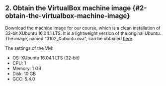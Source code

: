 ## 2. Obtain the VirtualBox machine image {#2-obtain-the-virtualbox-machine-image}

Download the machine image for our course, which is a clean installation of 32-bit XUbuntu 16.04.1 LTS. It is a lightweight version of the original Ubuntu. The image, named "3102\_Xubuntu.ova", can be obtained [here](https://mycuhk-my.sharepoint.com/:u:/r/personal/1155119005_link_cuhk_edu_hk/Documents/3102_XUbuntu.ova?csf=1&e=JeLnGd). 

The settings of the VM:

* OS: XUbuntu 16.04.1 LTS \(32-bit\)
* CPU: 1
* Memory: 1 GB
* Disk: 10 GB
* GCC: 5.4.0



